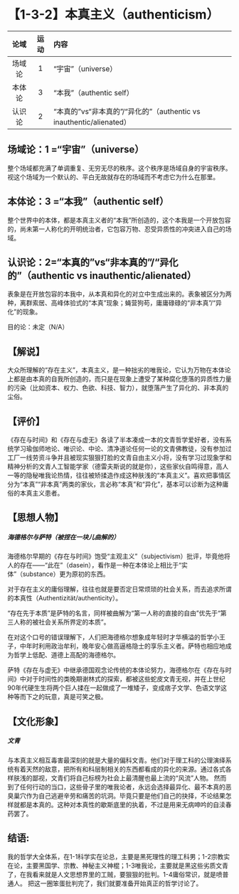 # 【1-3-2】本真主义（authenticism）
| 论域 | 运动           | 内容 |
|:----:|:-------:|:------|
| 场域论   |1 | “宇宙”（universe）   |
| 本体论   |3 | “本我”（authentic self）  |
| 认识论   |2 |  “本真的”vs“非本真的”/“异化的”（authentic vs inauthentic/alienated）  |

## 场域论：1 =“宇宙”（universe）

整个场域都充满了单调重复、无穷无尽的秩序。这个秩序是场域自身的宇宙秩序。视这个场域为一个默认的、平白无故就存在的场域而不考虑它为什么在那里。

## 本体论：3 =“本我”（authentic self）

整个世界中的本体，都是本真主义者的“本我”所创造的，这个本我是一个开放包容的，尚未第一人称化的开明统治者，它包容万物、忍受异质性的冲突进入自己的场域。

## 认识论：2=“本真的”vs“非本真的”/“异化的”（authentic vs inauthentic/alienated）

表象是在开放包容的本我中，从本真和异化的对立中生成出来的。表象被区分为两种，离群索居、高峰体验式的“本真”现象；蝇营狗苟，庸庸碌碌的“非本真”/“异化”的现象。

目的论：未定（N/A）

## 【解说】

大众所理解的“存在主义”，本真主义，是一种拙劣的唯我论，它认为万物在本体论上都是由本真的自我所创造的，而只是在现象上遭受了某种腐化堕落的异质性力量的污染（比如资本、权力、色欲、科技、智力），就堕落产生了异化的、非本真的尘俗。

## 【评价】

《存在与时间》和《存在与虚无》各读了半本凑成一本的文青哲学爱好者，没有系统学习瑜伽师地论、唯识论、中论、清净道论任何一论的文青佛教徒，没有参加过工厂一线劳资斗争并且被现实狠狠打脸的文青自由主义小将，没有学习过现象学和精神分析的文青人工智能学家（德雷夫斯说的就是你），这些家伙自鸣得意，高人一等的隐秘唯我论热情，往往被矫揉造作成这种肤浅的“本真主义”。喜欢把事情区分为“本真”“非本真”两类的家伙，言必称“本真”和“异化”，基本可以诊断为这种庸俗的本真主义患者。

## 【思想人物】

##### 海德格尔与萨特（被捏在一块儿曲解的）
海德格尔早期的《存在与时间》饱受“主观主义”（subjectivism）批评，毕竟他将人的存在——“此在”（dasein），看作是一种在本体论上相比于“实体”（substance）更为原初的东西。

对于存在主义的庸俗理解，往往也就是要否定日常烦琐的社会关系，而去追求所谓的本真性（Authentizität/authenticity）。

“存在先于本质”是萨特的名言，同样被曲解为“第一人称的直接的自由”优先于“第三人称的被社会关系所界定的本质”。

在对这个口号的错误理解下，人们把海德格尔想象成年轻时才华横溢的哲学小王子，中年时利用政治牟利，晚年安心做高逼格隐士的享乐主义者。萨特也相应地成为哲学上低配、道德上高配的海德格尔。

萨特《存在与虚无》中继承德国观念论传统的本体论努力，海德格尔在《存在与时间》中对于时间性的类晚期谢林式的探索，都被这些蛇皮文青无视，并在上世纪90年代硬生生将两个巨人揉在一起做成了一堆矮子，变成痞子文学、色语文学这种等而下之的玩意，真是可笑之极。

## 【文化形象】

##### 文青
与本真主义相互毒害最深刻的就是大量的偏科文青。他们对于理工科的公理演绎系统有着天然的敌意，把所有和科层制相关的东西都看成的异化的来源。通过各式各样肤浅的鄙视，文青们将自己标榜为社会上最清醒也最上流的“风流”人物。
然而到了任何行动的当口，这些骨子里的唯我论者，永远会选择最异化、最不本真的恶臭巢穴作为自己逃避辛劳和痛苦的坑洞。毕竟只要是他们自己的抉择，不论结果怎样就都是本真的。这种对本真性的歇斯底里的执着，不过是用来无病呻吟的自渎春药罢了。

## 结语:

我的哲学大全体系，在1-1科学实在论总，主要是黑死理性的理工科男；1-2宗教实在论，主要黑国学、宗教、神秘主义神棍；1-3唯我论，主要就是黑这些劣质文青了，在我看来就是人文思想界里的工贼，要狠狠的批判。1-4庸俗常识，就是喷普通人。
把这一圈笨蛋批判完了，我们就要准备开始真正的哲学讨论了。
